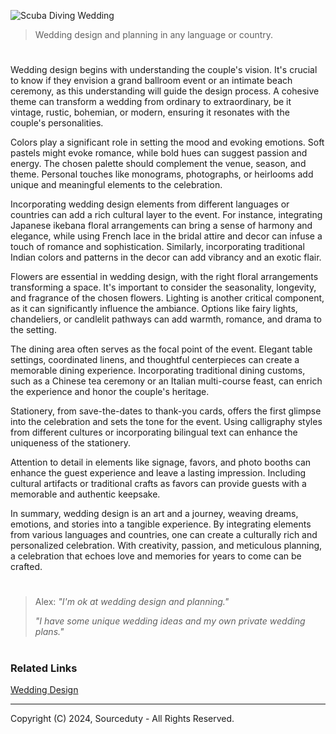 ![Scuba Diving Wedding](https://github.com/sourceduty/Weddings/assets/123030236/74f8dc93-ff64-4139-aaba-6c5dcd521399)

> Wedding design and planning in any language or country.

#

Wedding design begins with understanding the couple's vision. It's crucial to know if they envision a grand ballroom event or an intimate beach ceremony, as this understanding will guide the design process. A cohesive theme can transform a wedding from ordinary to extraordinary, be it vintage, rustic, bohemian, or modern, ensuring it resonates with the couple's personalities.

Colors play a significant role in setting the mood and evoking emotions. Soft pastels might evoke romance, while bold hues can suggest passion and energy. The chosen palette should complement the venue, season, and theme. Personal touches like monograms, photographs, or heirlooms add unique and meaningful elements to the celebration.

Incorporating wedding design elements from different languages or countries can add a rich cultural layer to the event. For instance, integrating Japanese ikebana floral arrangements can bring a sense of harmony and elegance, while using French lace in the bridal attire and decor can infuse a touch of romance and sophistication. Similarly, incorporating traditional Indian colors and patterns in the decor can add vibrancy and an exotic flair.

Flowers are essential in wedding design, with the right floral arrangements transforming a space. It's important to consider the seasonality, longevity, and fragrance of the chosen flowers. Lighting is another critical component, as it can significantly influence the ambiance. Options like fairy lights, chandeliers, or candlelit pathways can add warmth, romance, and drama to the setting.

The dining area often serves as the focal point of the event. Elegant table settings, coordinated linens, and thoughtful centerpieces can create a memorable dining experience. Incorporating traditional dining customs, such as a Chinese tea ceremony or an Italian multi-course feast, can enrich the experience and honor the couple's heritage.

Stationery, from save-the-dates to thank-you cards, offers the first glimpse into the celebration and sets the tone for the event. Using calligraphy styles from different cultures or incorporating bilingual text can enhance the uniqueness of the stationery.

Attention to detail in elements like signage, favors, and photo booths can enhance the guest experience and leave a lasting impression. Including cultural artifacts or traditional crafts as favors can provide guests with a memorable and authentic keepsake.

In summary, wedding design is an art and a journey, weaving dreams, emotions, and stories into a tangible experience. By integrating elements from various languages and countries, one can create a culturally rich and personalized celebration. With creativity, passion, and meticulous planning, a celebration that echoes love and memories for years to come can be crafted.

#

> Alex: *"I'm ok at wedding design and planning."*
>
> *"I have some unique wedding ideas and my own private wedding plans."*

#
### Related Links

[Wedding Design](https://chatgpt.com/g/g-fXhJAisdE-wedding-design)

***
Copyright (C) 2024, Sourceduty - All Rights Reserved.
